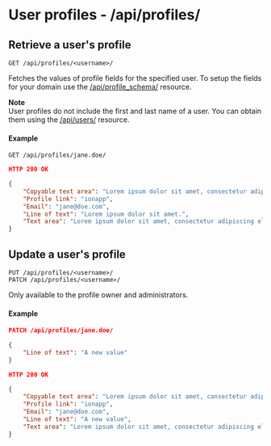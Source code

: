 User profiles - /api/profiles/
==============================

## Retrieve a user's profile

`GET /api/profiles/<username>/`

Fetches the values of profile fields for the specified user.
To setup the fields for your domain use the [/api/profile_schema/](profile_schema.md) resource.

__Note__  
User profiles do not include the first and last name of a user.
You can obtain them using the [/api/users/](users.md) resource.

#### Example
`GET /api/profiles/jane.doe/`

```json
HTTP 200 OK

{
    "Copyable text area": "Lorem ipsum dolor sit amet, consectetur adipiscing elit. Nullam fermentum fermentum suscipit. Donec mauris nisl, tempor eu semper vitae, cursus eu ex.", 
    "Profile link": "ionapp", 
    "Email": "jane@doe.com", 
    "Line of text": "Lorem ipsum dolor sit amet.", 
    "Text area": "Lorem ipsum dolor sit amet, consectetur adipiscing elit. Nullam fermentum fermentum suscipit. Donec mauris nisl, tempor eu semper vitae, cursus eu ex."
}
```

## Update a user's profile

`PUT /api/profiles/<username>/`  
`PATCH /api/profiles/<username>/`

Only available to the profile owner and administrators.

#### Example

```json
PATCH /api/profiles/jane.doe/

{
    "Line of text": "A new value"
}
```

```json
HTTP 200 OK

{
    "Copyable text area": "Lorem ipsum dolor sit amet, consectetur adipiscing elit. Nullam fermentum fermentum suscipit. Donec mauris nisl, tempor eu semper vitae, cursus eu ex.", 
    "Profile link": "ionapp", 
    "Email": "jane@doe.com", 
    "Line of text": "A new value", 
    "Text area": "Lorem ipsum dolor sit amet, consectetur adipiscing elit. Nullam fermentum fermentum suscipit. Donec mauris nisl, tempor eu semper vitae, cursus eu ex."
}
```
